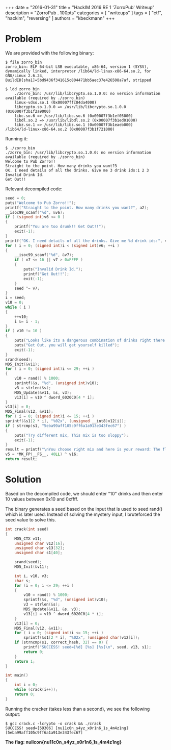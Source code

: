 +++
date        = "2016-01-31"
title       = "HackIM 2016 RE 1 'ZorroPub' Writeup"
description = "ZorroPub . 100pts"
categories  = [ "writeups" ]
tags        = [ "ctf", "hackim", "reversing" ]
authors     = "kbeckmann"
+++

# Problem

We are provided with the following binary:

~~~
$ file zorro_bin
zorro_bin: ELF 64-bit LSB executable, x86-64, version 1 (SYSV), dynamically linked, interpreter /lib64/ld-linux-x86-64.so.2, for GNU/Linux 2.6.24, BuildID[sha1]=5bd9436f341615c804471bb5aec37e426508a7af, stripped

$ ldd zorro_bin
    ./zorro_bin: /usr/lib/libcrypto.so.1.0.0: no version information available (required by ./zorro_bin)
    linux-vdso.so.1 (0x00007ffc84da4000)
    libcrypto.so.1.0.0 => /usr/lib/libcrypto.so.1.0.0 (0x00007f3b1f2a9000)
    libc.so.6 => /usr/lib/libc.so.6 (0x00007f3b1ef05000)
    libdl.so.2 => /usr/lib/libdl.so.2 (0x00007f3b1ed01000)
    libz.so.1 => /usr/lib/libz.so.1 (0x00007f3b1eaeb000)
/lib64/ld-linux-x86-64.so.2 (0x00007f3b1f721000)
~~~

Running it:

~~~
$ ./zorro_bin
./zorro_bin: /usr/lib/libcrypto.so.1.0.0: no version information available (required by ./zorro_bin)
Welcome to Pub Zorro!!
Straight to the point. How many drinks you want?3
OK. I need details of all the drinks. Give me 3 drink ids:1 2 3
Invalid Drink Id.
Get Out!!
~~~

Relevant decompiled code:

~~~c++
seed = 0;
puts("Welcome to Pub Zorro!!");
printf("Straight to the point. How many drinks you want?", a2);
__isoc99_scanf("%d", &v6);
if ( (signed int)v6 <= 0 )
{
    printf("You are too drunk!! Get Out!!");
    exit(-1);
}
printf("OK. I need details of all the drinks. Give me %d drink ids:", v6);
for ( i = 0; (signed int)i < (signed int)v6; ++i )
{
    __isoc99_scanf("%d", &v7);
    if ( v7 <= 16 || v7 > 0xFFFF )
    {
        puts("Invalid Drink Id.");
        printf("Get Out!!");
        exit(-1);
    }
    seed ^= v7;
}
i = seed;
v10 = 0;
while ( i )
{
    ++v10;
    i &= i - 1;
}
if ( v10 != 10 )
{
    puts("Looks like its a dangerous combination of drinks right there.");
    puts("Get Out, you will get yourself killed");
    exit(-1);
}
srand(seed);
MD5_Init(&v11);
for ( i = 0; (signed int)i <= 29; ++i )
{
    v10 = rand() % 1000;
    sprintf(&s, "%d", (unsigned int)v10);
    v3 = strlen(&s);
    MD5_Update(&v11, &s, v3);
    v13[i] = v10 ^ dword_6020C0[4 * i];
}
v13[i] = 0;
MD5_Final(v12, &v11);
for ( i = 0; (signed int)i <= 15; ++i )
sprintf(&s1[2 * i], "%02x", (unsigned __int8)v12[i]);
if ( strcmp(s1, "5eba99aff105c9ff6a1a913e343fec67") )
{
    puts("Try different mix, This mix is too sloppy");
    exit(-1);
}
result = printf("\nYou choose right mix and here is your reward: The flag is nullcon{%s}\n", v13);
v5 = *MK_FP(__FS__, 40LL) ^ v16;
return result;
~~~

# Solution

Based on the decompiled code, we should enter "10" drinks and then enter 10 values between 0x10 and 0xffff.

The binary generates a seed based on the input that is used to seed rand() which is later used. Instead of solving the mystery input, I bruteforced the seed value to solve this.


~~~c++
int crack(int seed)
{
    MD5_CTX v11;
    unsigned char v12[16];
    unsigned char v13[32];
    unsigned char s1[40];

    srand(seed);
    MD5_Init(&v11);

    int i, v10, v3;
    char s;
    for (i = 0; i <= 29; ++i )
    {
        v10 = rand() % 1000;
        sprintf(&s, "%d", (unsigned int)v10);
        v3 = strlen(&s);
        MD5_Update(&v11, &s, v3);
        v13[i] = v10 ^ dword_6020C0[4 * i];
    }
    v13[i] = 0;
    MD5_Final(v12, &v11);
    for ( i = 0; (signed int)i <= 15; ++i )
        sprintf(&s1[2 * i], "%02x", (unsigned char)v12[i]);
    if (strncmp(s1, correct_hash, 32) == 0) {
        printf("SUCCESS! seed=[%d] [%s] [%s]\n", seed, v13, s1);
        return 0;
    }
    return 1;
}

int main()
{
    int i = 0;
    while (crack(i++));
    return 0;
}
~~~

Running the cracker (takes less than a second), we see the following output:

~~~
$ gcc crack.c -lcrypto -o crack && ./crack
SUCCESS! seed=[59306] [nu11c0n_s4yz_x0r1n6_1s_4m4z1ng] [5eba99aff105c9ff6a1a913e343fec67]
~~~


**The flag: nullcon{nu11c0n_s4yz_x0r1n6_1s_4m4z1ng}**

